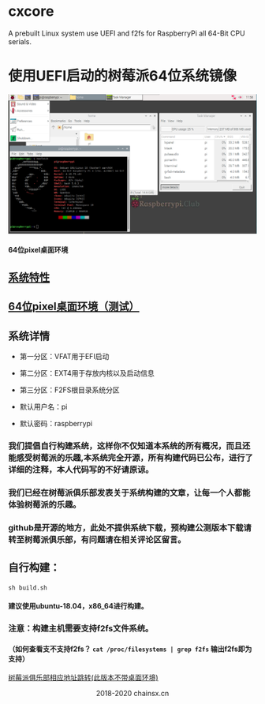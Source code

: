 # cxcore
A prebuilt Linux system use UEFI and f2fs for RaspberryPi all 64-Bit CPU serials.

# 使用UEFI启动的树莓派64位系统镜像

![image1](https://raw.githubusercontent.com/chainsx/PIXEL64-RPI/master/img/2020020512003372.png)
#### 64位pixel桌面环境

## [系统特性](https://github.com/chainsx/cxcore/blob/master/doc/feature.md)
## [64位pixel桌面环境（测试）](https://github.com/chainsx/cxcore/blob/master/doc/about-pixeldesktop.md)

## 系统详情

* 第一分区：VFAT用于EFI启动
* 第二分区：EXT4用于存放内核以及启动信息
* 第三分区：F2FS根目录系统分区

* 默认用户名：pi
* 默认密码：raspberrypi

### 我们提倡自行构建系统，这样你不仅知道本系统的所有概况，而且还能感受树莓派的乐趣,本系统完全开源，所有构建代码已公布，进行了详细的注释，本人代码写的不好请原谅。
### 我们已经在树莓派俱乐部发表关于系统构建的文章，让每一个人都能体验树莓派的乐趣。

### github是开源的地方，此处不提供系统下载，预构建公测版本下载请转至树莓派俱乐部，有问题请在相关评论区留言。

## 自行构建：

`sh build.sh`

#### 建议使用ubuntu-18.04，x86_64进行构建。
### 注意：构建主机需要支持f2fs文件系统。
#### （如何查看支不支持f2fs？ `cat /proc/filesystems | grep f2fs` 输出f2fs即为支持）


[树莓派俱乐部相应地址跳转(此版本不带桌面环境)](https://raspberrypi.club/341.html)

<p align="center">2018-2020 chainsx.cn</p>



